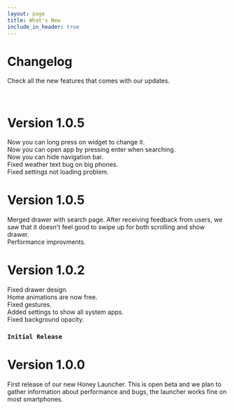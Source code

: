 ```yaml
---
layout: page
title: What's New
include_in_header: true
---
```


# Changelog
Check all the new features that comes with our updates. 

<br>

# **Version 1.0.5**
Now you can long press on widget to change it. <br>
Now you can open app by pressing enter when searching. <br>
Now you can hide navigation bar. <br>
Fixed weather text bug on big phones. <br>
Fixed settings not loading problem.



# **Version 1.0.5**
Merged drawer with search page. After receiving feedback from users, we saw that it doesn't feel good to swipe up for both scrolling and show drawer. <br>
Performance improvments.


# **Version 1.0.2**
Fixed drawer design. <br>
Home animations are now free.<br>
Fixed gestures.<br>
Added settings to show all system apps.<br>
Fixed background opacity.<br>


### `Initial Release`
# **Version 1.0.0**
First release of our new Honey Launcher. This is open beta and we plan to gather information about performance and bugs, the launcher works fine on most smartphones.


<br>
